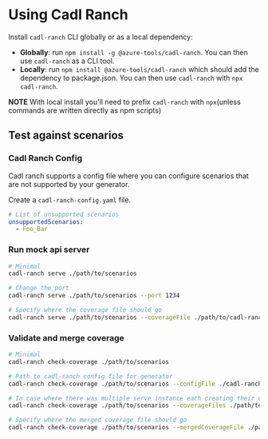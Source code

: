 # Using Cadl Ranch

Install `cadl-ranch` CLI globally or as a local dependency:

- **Globally**: run `npm install -g @azure-tools/cadl-ranch`. You can then use `cadl-ranch` as a CLI tool.
- **Locally**: run `npm install @azure-tools/cadl-ranch` which should add the dependency to package.json. You can then use `cadl-ranch` with `npx cadl-ranch`.

**NOTE** With local install you'll need to prefix `cadl-ranch` with `npx`(unless commands are written directly as npm scripts)

## Test against scenarios

### Cadl Ranch Config

Cadl ranch supports a config file where you can configure scenarios that are not supported by your generator.

Create a `cadl-ranch-config.yaml` file.

```yaml
# List of unsupported scenarios
unsupportedScenarios:
  - Foo_Bar
```

### Run mock api server

```bash
# Minimal
cadl-ranch serve ./path/to/scenarios

# Change the port
cadl-ranch serve ./path/to/scenarios --port 1234

# Specify where the coverage file should go
cadl-ranch serve ./path/to/scenarios --coverageFile ./path/to/cadl-ranch-coverage.json
```

### Validate and merge coverage

```bash
# Minimal
cadl-ranch check-coverage ./path/to/scenarios

# Path to cadl-ranch config file for generator
cadl-ranch check-coverage ./path/to/scenarios --configFile ./cadl-ranch-config.yaml

# In case where there was multiple serve instance each creating their own coverage file
cadl-ranch check-coverage ./path/to/scenarios --coverageFiles ./path/to/*-coverage.json --coverageFiles ./other/to/*-coverage.json

# Specify where the merged coverage file should go
cadl-ranch check-coverage ./path/to/scenarios --mergedCoverageFile ./path/to/cadl-ranch-final-coverage.json
```
